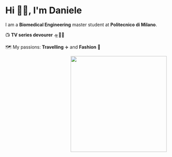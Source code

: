 # Hi 👋🏼, I'm Daniele

I am a **Biomedical Engineering** master student at **Politecnico di Milano**.

📺 **TV series devourer** 🛸🖖🏼  

🗺 My passions: **Travelling** ✈️ and **Fashion** 👕

<!-- GIF space -->
<img align="right" src="https://media4.giphy.com/media/v1.Y2lkPTc5MGI3NjExN291bWk4cWJlank1bGYwYjJjaGNrZzVxZDZvNmlzMjl5aHo5d2lqdSZlcD12MV9pbnRlcm5hbF9naWZfYnlfaWQmY3Q9Zw/uzzpq75n1FpnRipCJo/giphy.gif" width="300px">
